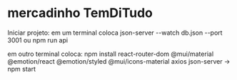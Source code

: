 # mercadinho TemDiTudo

Iniciar projeto:
em um terminal coloca json-server --watch db.json --port 3001 ou npm run api

em outro terminal coloca: npm install react-router-dom @mui/material @emotion/react @emotion/styled @mui/icons-material axios json-server -> npm start
